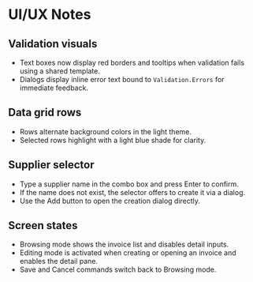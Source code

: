 # UI/UX Notes

## Validation visuals
- Text boxes now display red borders and tooltips when validation fails using a shared template.
- Dialogs display inline error text bound to `Validation.Errors` for immediate feedback.

## Data grid rows
- Rows alternate background colors in the light theme.
- Selected rows highlight with a light blue shade for clarity.

## Supplier selector
- Type a supplier name in the combo box and press Enter to confirm.
- If the name does not exist, the selector offers to create it via a dialog.
- Use the Add button to open the creation dialog directly.

## Screen states
- Browsing mode shows the invoice list and disables detail inputs.
- Editing mode is activated when creating or opening an invoice and enables the detail pane.
- Save and Cancel commands switch back to Browsing mode.
